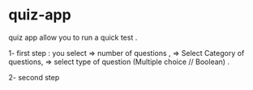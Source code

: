 # quiz-app

quiz app allow you to  run a quick test .

1- first step : you select 
    => number of questions ,
    => Select Category  of questions,
    => select type  of question (Multiple choice // Boolean) .

2- second step 